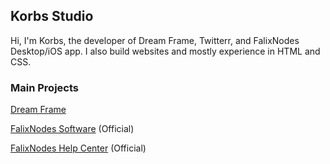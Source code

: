 ## Korbs Studio
Hi, I'm Korbs, the developer of Dream Frame, Twitterr, and FalixNodes Desktop/iOS app. I also build websites and mostly experience in HTML and CSS.

### Main Projects
[Dream Frame](https://dreamframe.korbsstudio.com)

[FalixNodes Software](https://software.falixnodes.net) (Official)

[FalixNodes Help Center](https://help.falixnodes.net) (Official)


